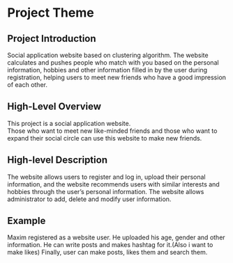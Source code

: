# Project Theme

## Project Introduction
Social application website based on clustering algorithm.
The website calculates and pushes people who match with you
based on the personal information, hobbies and other information
filled in by the user during registration, helping users to meet
new friends who have a good impression of each other.

## High-Level Overview
This project is a social application website.  
Those who want to meet new like-minded friends and those who want
to expand their social circle can use this website to make new friends.

## High-level Description
The website allows users to register and log in, upload their
personal information, and the website recommends users with similar
interests and hobbies through the user’s personal information.
The website allows administrator to add, delete and modify user information.


## Example
Maxim registered as a website user. He uploaded his age, gender and other information.
He can write posts and makes hashtag for it.(Also i want to make likes)
Finally, user can make posts, likes them and search them.
